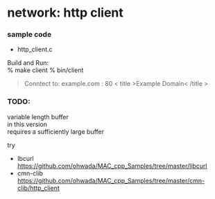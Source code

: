 network: http client
===============

### sample code
- http_client.c

Build and Run:  
% make client
% bin/client
> Conntect to: example.com : 80 
> < title >Example Domain< /title >


### TODO:
variable length buffer  
in this version   
requires a sufficiently large buffer  

try  
- lbcurl  
https://github.com/ohwada/MAC_cpp_Samples/tree/master/libcurl  
- cmn-clib  
https://github.com/ohwada/MAC_cpp_Samples/tree/master/cmn-clib/http_client  


